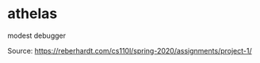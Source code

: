 # athelas

modest debugger

Source: <https://reberhardt.com/cs110l/spring-2020/assignments/project-1/>
